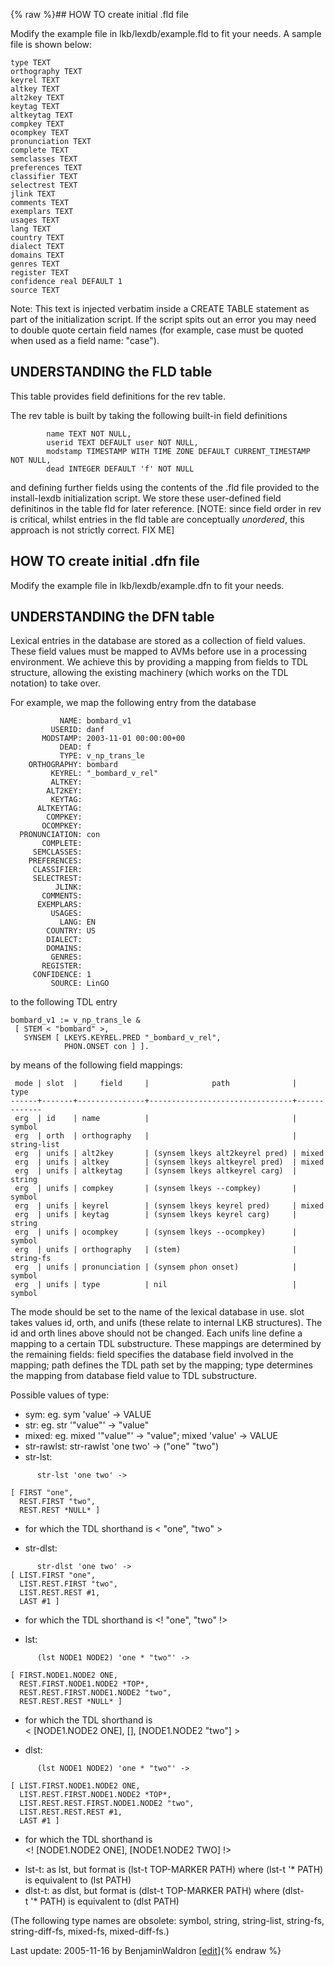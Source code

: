 {% raw %}## HOW TO create initial .fld file

Modify the example file in lkb/lexdb/example.fld to fit your needs. A
sample file is shown below:

    type TEXT
    orthography TEXT
    keyrel TEXT
    altkey TEXT
    alt2key TEXT
    keytag TEXT
    altkeytag TEXT
    compkey TEXT
    ocompkey TEXT
    pronunciation TEXT
    complete TEXT
    semclasses TEXT
    preferences TEXT
    classifier TEXT
    selectrest TEXT
    jlink TEXT
    comments TEXT
    exemplars TEXT
    usages TEXT
    lang TEXT
    country TEXT
    dialect TEXT
    domains TEXT
    genres TEXT
    register TEXT
    confidence real DEFAULT 1
    source TEXT

Note: This text is injected verbatim inside a CREATE TABLE statement as
part of the initialization script. If the script spits out an error you
may need to double quote certain field names (for example, case must be
quoted when used as a field name: "case").

## UNDERSTANDING the FLD table

This table provides field definitions for the rev table.

The rev table is built by taking the following built-in field
definitions

            name TEXT NOT NULL,
            userid TEXT DEFAULT user NOT NULL,
            modstamp TIMESTAMP WITH TIME ZONE DEFAULT CURRENT_TIMESTAMP NOT NULL,
            dead INTEGER DEFAULT 'f' NOT NULL

and defining further fields using the contents of the .fld file provided
to the install-lexdb initialization script. We store these user-defined
field definitinos in the table fld for later reference. \[NOTE: since
field order in rev is critical, whilst entries in the fld table are
conceptually *unordered*, this approach is not strictly correct. FIX
ME\]

## HOW TO create initial .dfn file

Modify the example file in lkb/lexdb/example.dfn to fit your needs.

## UNDERSTANDING the DFN table

Lexical entries in the database are stored as a collection of field
values. These field values must be mapped to AVMs before use in a
processing environment. We achieve this by providing a mapping from
fields to TDL structure, allowing the existing machinery (which works on
the TDL notation) to take over.

For example, we map the following entry from the database

               NAME: bombard_v1                                         
             USERID: danf
           MODSTAMP: 2003-11-01 00:00:00+00
               DEAD: f                                                  
               TYPE: v_np_trans_le                                      
        ORTHOGRAPHY: bombard                                            
             KEYREL: "_bombard_v_rel"                                   
             ALTKEY:                                                    
            ALT2KEY:                                                    
             KEYTAG:                                                    
          ALTKEYTAG:                                                    
            COMPKEY:                                                    
           OCOMPKEY:                                                    
      PRONUNCIATION: con                                                
           COMPLETE:                                                    
         SEMCLASSES:                                                    
        PREFERENCES:                                                    
         CLASSIFIER:                                                    
         SELECTREST:                                                    
              JLINK:                                                    
           COMMENTS:                                                    
          EXEMPLARS:                                                    
             USAGES:                                                    
               LANG: EN                                                 
            COUNTRY: US                                                 
            DIALECT:                                                    
            DOMAINS:                                                    
             GENRES:                                                    
           REGISTER:                                                    
         CONFIDENCE: 1                                                  
             SOURCE: LinGO                                              

to the following TDL entry

    bombard_v1 := v_np_trans_le &
     [ STEM < "bombard" >,
       SYNSEM [ LKEYS.KEYREL.PRED "_bombard_v_rel",
                PHON.ONSET con ] ].

by means of the following field mappings:

     mode | slot  |     field     |              path              |    type
    ------+-------+---------------+--------------------------------+-------------
     erg  | id    | name          |                                | symbol
     erg  | orth  | orthography   |                                | string-list
     erg  | unifs | alt2key       | (synsem lkeys alt2keyrel pred) | mixed
     erg  | unifs | altkey        | (synsem lkeys altkeyrel pred)  | mixed
     erg  | unifs | altkeytag     | (synsem lkeys altkeyrel carg)  | string
     erg  | unifs | compkey       | (synsem lkeys --compkey)       | symbol
     erg  | unifs | keyrel        | (synsem lkeys keyrel pred)     | mixed
     erg  | unifs | keytag        | (synsem lkeys keyrel carg)     | string
     erg  | unifs | ocompkey      | (synsem lkeys --ocompkey)      | symbol
     erg  | unifs | orthography   | (stem)                         | string-fs
     erg  | unifs | pronunciation | (synsem phon onset)            | symbol
     erg  | unifs | type          | nil                            | symbol

The mode should be set to the name of the lexical database in use. slot
takes values id, orth, and unifs (these relate to internal LKB
structures). The id and orth lines above should not be changed. Each
unifs line define a mapping to a certain TDL substructure. These
mappings are determined by the remaining fields: field specifies the
database field involved in the mapping; path defines the TDL path set by
the mapping; type determines the mapping from database field value to
TDL substructure.

Possible values of type:

- sym: eg. sym 'value' -&gt; VALUE
- str: eg. str '"value"' -&gt; "value"
- mixed: eg. mixed '"value"' -&gt; "value"; mixed 'value' -&gt; VALUE
- str-rawlst: str-rawlst 'one two' -&gt; ("one" "two")
- str-lst:

<!-- -->


          str-lst 'one two' ->
    
    [ FIRST "one",
      REST.FIRST "two",
      REST.REST *NULL* ]

- for which the TDL shorthand is &lt; "one", "two" &gt;

<!-- -->


- str-dlst:

<!-- -->


          str-dlst 'one two' ->
    [ LIST.FIRST "one",
      LIST.REST.FIRST "two",
      LIST.REST.REST #1,
      LAST #1 ]

- for which the TDL shorthand is &lt;! "one", "two" !&gt;

<!-- -->


- lst:

<!-- -->


          (lst NODE1 NODE2) 'one * "two"' ->
    
    [ FIRST.NODE1.NODE2 ONE,
      REST.FIRST.NODE1.NODE2 *TOP*,
      REST.REST.FIRST.NODE1.NODE2 "two",
      REST.REST.REST *NULL* ]

- for which the TDL shorthand is
&lt; \[NODE1.NODE2 ONE\], \[\], \[NODE1.NODE2 "two"\] &gt;

<!-- -->


- dlst:

<!-- -->


          (lst NODE1 NODE2) 'one * "two"' ->
    
    [ LIST.FIRST.NODE1.NODE2 ONE,
      LIST.REST.FIRST.NODE1.NODE2 *TOP*,
      LIST.REST.REST.FIRST.NODE1.NODE2 "two",
      LIST.REST.REST.REST #1,
      LAST #1 ]

- for which the TDL shorthand is
&lt;! \[NODE1.NODE2 ONE\], \[NODE1.NODE2 TWO\] !&gt;

<!-- -->


- lst-t: as lst, but format is (lst-t TOP-MARKER PATH) where
(lst-t '\* PATH) is equivalent to (lst PATH)
- dlst-t: as dlst, but format is (dlst-t TOP-MARKER PATH) where
(dlst-t '\* PATH) is equivalent to (dlst PATH)

(The following type names are obsolete: symbol, string, string-list,
string-fs, string-diff-fs, mixed-fs, mixed-diff-fs.)

Last update: 2005-11-16 by BenjaminWaldron [[edit](https://github.com/delph-in/docs/wiki/LexDbFieldMappings/_edit)]{% endraw %}
